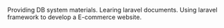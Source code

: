 Providing DB system materials.
Learing laravel documents.
Using laravel framework to develop a E-commerce website.

